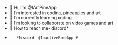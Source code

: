 - 🍍 Hi, I’m @IAmPineApp
- 🍍 I’m interested in coding, pineapples and art
- 🍍 I’m currently learning coding
- 🍍 I’m looking to collaborate on video games and art
- 🍍 How to reach me- discord*
-        *Discord- @InactivePineApp #

<!---
IAmPineApp/IAmPineApp is a ✨ special ✨ repository because its `README.md` (this file) appears on your GitHub profile.
You can click the Preview link to take a look at your changes.
--->

